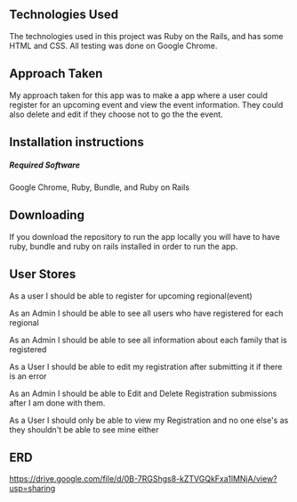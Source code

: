 ## Technologies Used
The technologies used in this project was Ruby on the Rails, and has some HTML and CSS. All testing was done on Google Chrome.

## Approach Taken
My approach taken for this app was to make a app where a user could register for an upcoming event and view the event information. They could also delete and edit if they choose not to go the the event.


## Installation instructions

##### Required Software
Google Chrome, Ruby, Bundle, and Ruby on Rails

## Downloading
If you download the repository to run the app locally you will have to have ruby, bundle and ruby on rails installed in order to run the app.

## User Stores

As a user I should be able to register for upcoming regional(event)

As an Admin I should be able to see all users who have registered for each regional

As an Admin I should be able to see all information about each family that is registered

As a User I should be able to edit my registration after submitting it if there is an error

As an Admin I should be able to Edit and Delete Registration submissions after I am done with them.

As a User I should only be able to view my Registration and no one else's as they shouldn't be able to see mine either


## ERD

https://drive.google.com/file/d/0B-7RGShgs8-kZTVGQkFxa1lMNjA/view?usp=sharing
